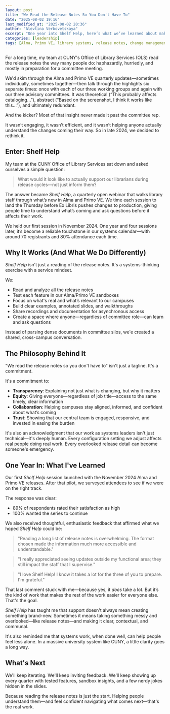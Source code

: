 ```yaml
---
layout: post
title: "We Read the Release Notes So You Don't Have To"
date: "2025-08-02 19:16"
last_modified_at: "2025-08-02 20:36"
author: "Alevtina Verbovetskaya"
excerpt: "One year into Shelf Help, here’s what we’ve learned about making library systems feel less like a black box."
categories: [leadership]
tags: [Alma, Primo VE, library systems, release notes, change management]
---
```


For a long time, my team at CUNY's Office of Library Services (OLS) read the release notes the way many people do: haphazardly, hurriedly, and mostly in preparation for a committee meeting.

We'd skim through the Alma and Primo VE quarterly updates—sometimes individually, sometimes together—then talk through the highlights six separate times: once with each of our three working groups and again with our three advisory committees. It was theoretical (“This probably affects cataloging…”), abstract (“Based on the screenshot, I think it works like this…”), and ultimately redundant.

And the kicker? Most of that insight never made it past the committee rep.

It wasn’t engaging, it wasn’t efficient, and it wasn’t helping anyone actually understand the changes coming their way. So in late 2024, we decided to rethink it.

## Enter: Shelf Help

My team at the CUNY Office of Library Services sat down and asked ourselves a simple question:

> What would it look like to actually support our librarians during release cycles—not just inform them?

The answer became _Shelf Help_, a quarterly open webinar that walks library staff through what’s new in Alma and Primo VE. We time each session to land the Thursday before Ex Libris pushes changes to production, giving people time to understand what’s coming and ask questions before it affects their work.

We held our first session in November 2024. One year and four sessions later, it’s become a reliable touchstone in our systems calendar—with around 70 registrants and 80% attendance each time.

## Why It Works (And What We Do Differently)

_Shelf Help_ isn't just a reading of the release notes. It's a systems-thinking exercise with a service mindset.

We:
* Read and analyze all the release notes
* Test each feature in our Alma/Primo VE sandboxes
* Focus on what's real and what’s relevant to our campuses
* Build clear examples, annotated slides, and walkthroughs
* Share recordings and documentation for asynchronous access
* Create a space where anyone—regardless of committee role—can learn and ask questions

Instead of parsing dense documents in committee silos, we'e created a shared, cross-campus conversation.

## The Philosophy Behind It

"We read the release notes so you don't have to" isn't just a tagline. It's a commitment.

It's a commitment to:

* **Transparency**: Explaining not just what is changing, but why it matters
* **Equity**: Giving everyone—regardless of job title—access to the same timely, clear information
* **Collaboration**: Helping campuses stay aligned, informed, and confident about what’s coming
* **Trust**: Showing that our central team is engaged, responsive, and invested in easing the burden

It's also an acknowledgment that our work as systems leaders isn't just technical—it's deeply human. Every configuration setting we adjust affects real people doing real work. Every overlooked release detail can become someone's emergency.

## One Year In: What I've Learned

Our first _Shelf Help_ session launched with the November 2024 Alma and Primo VE releases. After that pilot, we surveyed attendees to see if we were on the right track.

The response was clear:
* 89% of respondents rated their satisfaction as high
* 100% wanted the series to continue

We also received thoughtful, enthusiastic feedback that affirmed what we hoped _Shelf Help_ could be:

> "Reading a long list of release notes is overwhelming. The format chosen made the information much more accessible and understandable."

> "I really appreciated seeing updates outside my functional area; they still impact the staff that I supervise."

> "I love Shelf Help! I know it takes a lot for the three of you to prepare. I'm grateful."

That last comment stuck with me—because yes, it _does_ take a lot. But it’s the kind of work that makes the rest of the work easier for everyone else. That's the goal.

_Shelf Help_ has taught me that support doesn't always mean creating something brand-new. Sometimes it means taking something messy and overlooked—like release notes—and making it clear, contextual, and communal.

It's also reminded me that systems work, when done well, can help people feel less alone. In a massive university system like CUNY, a little clarity goes a long way.

## What's Next

We'll keep iterating. We'll keep inviting feedback. We'll keep showing up every quarter with tested features, sandbox insights, and a few nerdy jokes hidden in the slides.

Because reading the release notes is just the start. Helping people understand them—and feel confident navigating what comes next—that's the real work.
